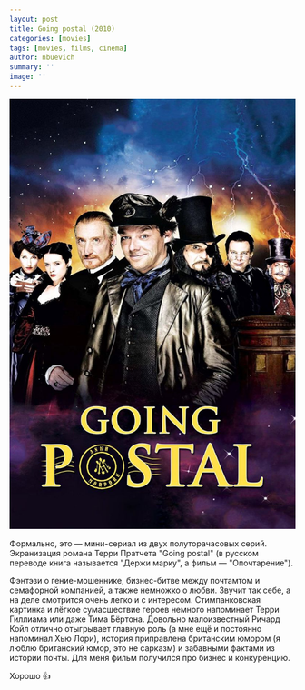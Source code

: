 ```yaml
---
layout: post
title: Going postal (2010)
categories: [movies]
tags: [movies, films, cinema]
author: nbuevich
summary: ''
image: ''
---
```


<img class="poster" src="/static/blog/posters/going-postal.jpg" alt="Going postal">  

Формально, это — мини-сериал из двух полуторачасовых серий. Экранизация романа Терри Пратчета "Going postal" (в русском переводе книга называется "Держи марку", а фильм — "Опочтарение").  

Фэнтэзи о гение-мошеннике, бизнес-битве между почтамтом и семафорной компанией, а также немножко о любви. Звучит так себе, а на деле смотрится очень легко и с интересом. Стимпанковская картинка и лёгкое сумасшествие героев немного напоминает Терри Гиллиама или даже Тима Бёртона. Довольно малоизвестный Ричард Койл отлично отыгрывает главную роль (а мне ещё и постоянно напоминал Хью Лори), история приправлена британским юмором (я люблю британский юмор, это не сарказм) и забавными фактами из истории почты. Для меня фильм получился про бизнес и конкуренцию.  

Хорошо 👍

